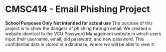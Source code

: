 # CMSC414 - Email Phishing Project

**School Purposes Only** **Not intended for actual use**
The purpose of this project is to show the dangers of phishing through email. We created a website identical to the VCU Password Management website in which users input their username, email, old password, and new password. This confidential data is stored in a database, where we will be able to view it.
